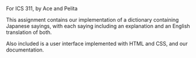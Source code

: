 For ICS 311, by Ace and Pelita

This assignment contains our implementation of a dictionary containing Japanese sayings, with each saying including an explanation and an English translation of both.

Also included is a user interface implemented with HTML and CSS, and our documentation.
